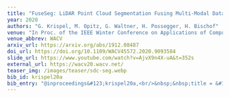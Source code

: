 ```yaml
---
title: "FuseSeg: LiDAR Point Cloud Segmentation Fusing Multi-Modal Data"
year: 2020
authors: "G. Krispel, M. Opitz, G. Waltner, H. Possegger, H. Bischof"
venue: "In Proc. of the IEEE Winter Conference on Applications of Computer Vision"
venue_abbrev: WACV
arxiv_url: https://arxiv.org/abs/1912.08487
doi_url: https://doi.org/10.1109/WACV45572.2020.9093584
slide_url: https://www.youtube.com/watch?v=AjvX9n4X-uA&t=352s
external_url: https://wacv20.wacv.net/
teaser_img: /images/teaser/sdc-seg.webp
bib_id: krispel20a
bib_entry: "@inproceedings&#123;krispel20a,<br/>&nbsp;&nbsp;title = &#123;&#123;FuseSeg: LiDAR Point Cloud Segmentation Fusing Multi-Modal Data&#125;&#125;,<br/>&nbsp;&nbsp;author = &#123;Georg Krispel and Michael Opitz and Georg Waltner and Horst Possegger and Horst Bischof&#125;,<br/>&nbsp;&nbsp;booktitle = &#123;Proc. of the IEEE Winter Conference on Applications of Computer Vision (WACV)&#125;,<br/>&nbsp;&nbsp;year = &#123;2020&#125;<br/>&#125;"
---
```

